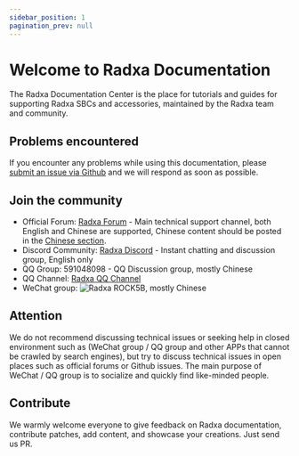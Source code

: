 ```yaml
---
sidebar_position: 1
pagination_prev: null
---
```


# Welcome to Radxa Documentation

The Radxa Documentation Center is the place for tutorials and guides for supporting Radxa SBCs and accessories, maintained by the Radxa team and community.

## Problems encountered

If you encounter any problems while using this documentation, please [submit an issue via Github](https://github.com/radxa-docs/documentation/issues) and we will respond as soon as possible.

## Join the community

- Official Forum: [Radxa Forum](http://forum.radxa.com) - Main technical support channel, both English and Chinese are supported, Chinese content should be posted in the [Chinese section](https://forum.radxa.com/c/world/china).
- Discord Community: [Radxa Discord](https://rock.sh/go) - Instant chatting and discussion group, English only
- QQ Group: 591048098 - QQ Discussion group, mostly Chinese
- QQ Channel: [Radxa QQ Channel](https://pd.qq.com/s/23wlhn9j8)
- WeChat group: ![Radxa ROCK5B](/zh/img/wechat_group/ROCK5B.webp), mostly Chinese

## Attention

We do not recommend discussing technical issues or seeking help in closed environment such as (WeChat group / QQ group and other APPs that cannot be crawled by search engines), but try to discuss technical issues in open places such as official forums or Github issues. The main purpose of WeChat / QQ group is to socialize and quickly find like-minded people.

## Contribute

We warmly welcome everyone to give feedback on Radxa documentation, contribute patches, add content, and showcase your creations. Just send us PR.

